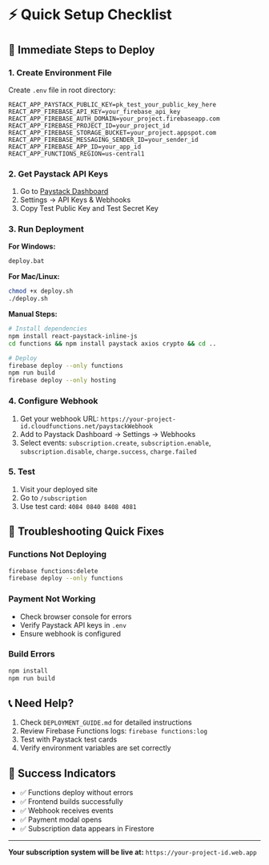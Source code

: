 # ⚡ Quick Setup Checklist

## 🎯 **Immediate Steps to Deploy**

### **1. Create Environment File**
Create `.env` file in root directory:

```env
REACT_APP_PAYSTACK_PUBLIC_KEY=pk_test_your_public_key_here
REACT_APP_FIREBASE_API_KEY=your_firebase_api_key
REACT_APP_FIREBASE_AUTH_DOMAIN=your_project.firebaseapp.com
REACT_APP_FIREBASE_PROJECT_ID=your_project_id
REACT_APP_FIREBASE_STORAGE_BUCKET=your_project.appspot.com
REACT_APP_FIREBASE_MESSAGING_SENDER_ID=your_sender_id
REACT_APP_FIREBASE_APP_ID=your_app_id
REACT_APP_FUNCTIONS_REGION=us-central1
```

### **2. Get Paystack API Keys**
1. Go to [Paystack Dashboard](https://dashboard.paystack.com/)
2. Settings → API Keys & Webhooks
3. Copy Test Public Key and Test Secret Key

### **3. Run Deployment**

**For Windows:**
```bash
deploy.bat
```

**For Mac/Linux:**
```bash
chmod +x deploy.sh
./deploy.sh
```

**Manual Steps:**
```bash
# Install dependencies
npm install react-paystack-inline-js
cd functions && npm install paystack axios crypto && cd ..

# Deploy
firebase deploy --only functions
npm run build
firebase deploy --only hosting
```

### **4. Configure Webhook**
1. Get your webhook URL: `https://your-project-id.cloudfunctions.net/paystackWebhook`
2. Add to Paystack Dashboard → Settings → Webhooks
3. Select events: `subscription.create`, `subscription.enable`, `subscription.disable`, `charge.success`, `charge.failed`

### **5. Test**
1. Visit your deployed site
2. Go to `/subscription`
3. Use test card: `4084 0840 8408 4081`

## 🔧 **Troubleshooting Quick Fixes**

### **Functions Not Deploying**
```bash
firebase functions:delete
firebase deploy --only functions
```

### **Payment Not Working**
- Check browser console for errors
- Verify Paystack API keys in `.env`
- Ensure webhook is configured

### **Build Errors**
```bash
npm install
npm run build
```

## 📞 **Need Help?**

1. Check `DEPLOYMENT_GUIDE.md` for detailed instructions
2. Review Firebase Functions logs: `firebase functions:log`
3. Test with Paystack test cards
4. Verify environment variables are set correctly

## 🎉 **Success Indicators**

- ✅ Functions deploy without errors
- ✅ Frontend builds successfully
- ✅ Webhook receives events
- ✅ Payment modal opens
- ✅ Subscription data appears in Firestore

---

**Your subscription system will be live at:**
`https://your-project-id.web.app`
